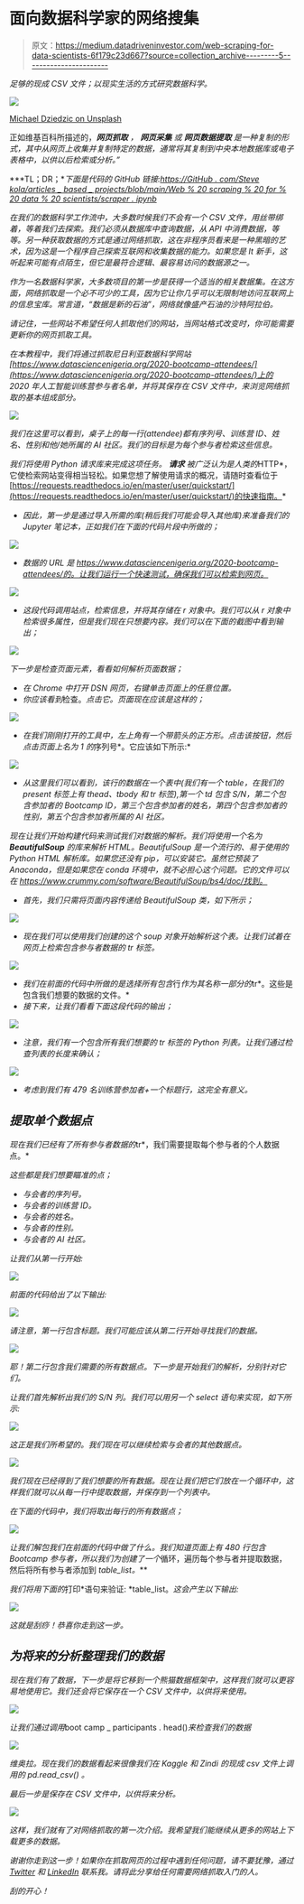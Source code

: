 # 面向数据科学家的网络搜集

> 原文：<https://medium.datadriveninvestor.com/web-scraping-for-data-scientists-6f179c23d667?source=collection_archive---------5----------------------->

*足够的现成 CSV 文件；以现实生活的方式研究数据科学。*

![](img/101b2bea75a10610b03a338f3c6c5e9d.png)

[Michael Dziedzic on Unsplash](https://unsplash.com/photos/1bjsASjhfkE)

正如维基百科所描述的，****网页抓取*** *，* ***网页采集*** *或* ***网页数据提取*** *是一种复制的形式，其中从网页上收集并复制特定的数据，通常将其复制到中央本地数据库或电子表格中，以供以后检索或分析。”**

***TL；DR；**下面是代码的 GitHub 链接:[https://GitHub . com/Steve kola/articles _ based _ projects/blob/main/Web % 20 scraping % 20 for % 20 data % 20 scientists/scraper . ipynb](https://github.com/SteveKola/articles_based_projects/blob/main/Web%20Scraping%20for%20Data%20Scientists/scraper.ipynb)*

*在我们的数据科学工作流中，大多数时候我们不会有一个 CSV 文件，用丝带绑着，等着我们去探索。我们必须从数据库中查询数据，从 API 中消费数据，等等。另一种获取数据的方式是通过网络抓取，这在非程序员看来是一种黑暗的艺术，因为这是一个程序自己探索互联网和收集数据的能力。如果您是 It 新手，这听起来可能有点陌生，但它是最符合逻辑、最容易访问的数据源之一。*

*作为一名数据科学家，大多数项目的第一步是获得一个适当的相关数据集。在这方面，网络抓取是一个必不可少的工具，因为它让你几乎可以无限制地访问互联网上的信息宝库。常言道，“数据是新的石油”，网络就像盛产石油的沙特阿拉伯。*

*请记住，一些网站不希望任何人抓取他们的网站，当网站格式改变时，你可能需要更新你的网页抓取工具。*

*在本教程中，我们将通过抓取尼日利亚数据科学网站[https://www.datasciencenigeria.org/2020-bootcamp-attendees/](https://www.datasciencenigeria.org/2020-bootcamp-attendees/)上的 2020 年人工智能训练营参与者名单，并将其保存在 CSV 文件中，来浏览网络抓取的基本组成部分。*

*![](img/8713751ee12d4859c463654727a76b82.png)*

*我们在这里可以看到，桌子上的每一行(attendee)都有序列号、训练营 ID、姓名、性别和他/她所属的 AI 社区。我们的目标是为每个参与者检索这些信息。*

*我们将使用 Python 请求库来完成这项任务。 ***请求*** 被广泛认为是人类的*HTTP*，它使检索网站变得相当轻松。如果您想了解使用请求的概况，请随时查看位于[https://requests.readthedocs.io/en/master/user/quickstart/](https://requests.readthedocs.io/en/master/user/quickstart/)的快速指南。*

*   *因此，第一步是通过导入所需的库(稍后我们可能会导入其他库)来准备我们的 Jupyter 笔记本，正如我们在下面的代码片段中所做的；*

*![](img/a2ed9dff96af71d8b059718605c5ebbf.png)*

*   *数据的 URL 是 https://www.datasciencenigeria.org/2020-bootcamp-attendees/的。让我们运行一个快速测试，确保我们可以检索到网页。*

*![](img/c8616c39f5c4e66c99e9676d19f64e34.png)*

*   *这段代码调用站点，检索信息，并将其存储在 *r* 对象中。我们可以从 *r* 对象中检索很多属性，但是我们现在只想要内容。我们可以在下面的截图中看到输出；*

*![](img/d3512359b29ac32f067932043038a6da.png)*

*下一步是检查页面元素，看看如何解析页面数据；*

*   *在 Chrome 中打开 DSN 网页，右键单击页面上的任意位置。*
*   *你应该看到*检查。*点击它。页面现在应该是这样的；*

*![](img/5b3b317da23acd67faf033273875df07.png)*

*   *在我们刚刚打开的工具中，左上角有一个带箭头的正方形。点击该按钮，然后点击页面上名为 *1* 的*序列号*。它应该如下所示:*

*![](img/8e3c509cf46fa91b063bbaf892359401.png)*

*   *从这里我们可以看到，该行的数据在一个表中(我们有一个 table，在我们的 present 标签上有 thead、tbody 和 tr 标签),第一个 *td* 包含 S/N，第二个包含参加者的 Bootcamp ID，第三个包含参加者的姓名，第四个包含参加者的性别，第五个包含参加者所属的 AI 社区。*

*现在让我们开始构建代码来测试我们对数据的解析。我们将使用一个名为 **BeautifulSoup** 的库来解析 HTML。BeautifulSoup 是一个流行的、易于使用的 Python HTML 解析库。如果您还没有 pip，可以安装它。虽然它预装了 Anaconda，但是如果您在 conda 环境中，就不必担心这个问题。它的文件可以在 https://www.crummy.com/software/BeautifulSoup/bs4/doc/找到。*

*   *首先，我们只需将页面内容传递给 *BeautifulSoup* 类，如下所示；*

*![](img/016f1c0957c51d86ae5c4c0ef68de8b0.png)*

*   *现在我们可以使用我们创建的这个 *soup* 对象开始解析这个表。让我们试着在网页上检索包含参与者数据的 *tr* 标签。*

*![](img/fc7c5f33deb71aa5c0a3862e122959cb.png)*

*   *我们在前面的代码中所做的是选择所有包含*行*作为其名称一部分的*tr*。这些是包含我们想要的数据的文件。*
*   *接下来，让我们看看下面这段代码的输出；*

*![](img/e5a1258441a12c66f8e49fa043a94fdb.png)*

*   *注意，我们有一个包含所有我们想要的 *tr* 标签的 Python 列表。让我们通过检查列表的长度来确认；*

*![](img/01fc94090e6c8d1612c8c27da3374efd.png)*

*   *考虑到我们有 479 名训练营参加者+一个标题行，这完全有意义。*

## *提取单个数据点*

*现在我们已经有了所有参与者数据的*tr*，我们需要提取每个参与者的个人数据点。*

*这些都是我们想要瞄准的点；*

*   *与会者的序列号。*
*   *与会者的训练营 ID。*
*   *与会者的姓名。*
*   *与会者的性别。*
*   *与会者的 AI 社区。*

*让我们从第一行开始:*

*![](img/1eb6d644f4708529e7b96084ab6f543a.png)*

*前面的代码给出了以下输出:*

*![](img/f708d59321cf8f31c02127aeda2fb7ba.png)*

*请注意，第一行包含标题。我们可能应该从第二行开始寻找我们的数据。*

*![](img/f188ee433ef2e837d59a1a9383803c0e.png)*

*耶！第二行包含我们需要的所有数据点。下一步是开始我们的解析，分别针对它们。*

*让我们首先解析出我们的 S/N 列。我们可以用另一个 *select* 语句来实现，如下所示:*

*![](img/824dada77a150e9df853b7de5609b9c4.png)*

*这正是我们所希望的。我们现在可以继续检索与会者的其他数据点。*

*![](img/ee56ff4e303125a9471e4d0f4099ae7d.png)*

*我们现在已经得到了我们想要的所有数据。现在让我们把它们放在一个循环中，这样我们就可以从每一行中提取数据，并保存到一个列表中。*

*在下面的代码中，我们将取出每行的所有数据点；*

*![](img/eb43f2bb048ba19f262a42a09fbd6164.png)*

*让我们解包我们在前面的代码中做了什么。我们知道页面上有 480 行包含 Bootcamp 参与者，所以我们为创建了一个*循环，遍历每个参与者并提取数据，然后将所有参与者添加到 *table_list。***

*我们将用下面的*打印*语句来验证: *table_list。*这会产生以下输出:*

*![](img/54fe20f661d922f353cfc424eb37b32a.png)*

*这就是刮痧！恭喜你走到这一步。*

## *为将来的分析整理我们的数据*

*现在我们有了数据，下一步是将它移到一个熊猫数据框架中，这样我们就可以更容易地使用它。我们还会将它保存在一个 CSV 文件中，以供将来使用。*

*![](img/9f777c2c227fefc996fbacbe97912b27.png)*

*让我们通过调用*boot camp _ participants . head()*来检查我们的数据*

*![](img/3b893f9a8cb2241779b380696be2c77d.png)*

*维奥拉。现在我们的数据看起来很像我们在 Kaggle 和 Zindi 的现成 csv 文件上调用的 *pd.read_csv()* 。*

*最后一步是保存在 CSV 文件中，以供将来分析。*

*![](img/3342b12dbe86ba8fd88f1844d6be06e5.png)*

*这样，我们就有了对网络抓取的第一次介绍。我希望我们能继续从更多的网站上下载更多的数据。*

*谢谢你走到这一步！如果你在抓取网页的过程中遇到任何问题，请不要犹豫，通过 [Twitter](https://twitter.com/steveddev) 和 [LinkedIn](https://www.linkedin.com/in/steven-kolawole-80/) 联系我。请将此分享给任何需要网络抓取入门的人。*

*刮的开心！*